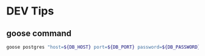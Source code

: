 # DEV Tips

## goose command

```zsh
goose postgres "host=${DB_HOST} port=${DB_PORT} password=${DB_PASSWORD} user=${DB_USER} dbname=${DB_NAME} sslmode=${DB_SSL}" status
```
